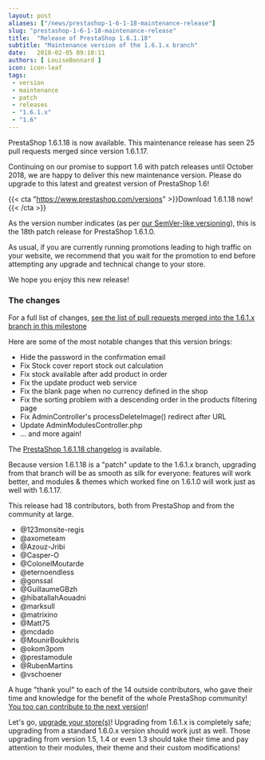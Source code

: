 ```yaml
---
layout: post
aliases: ["/news/prestashop-1-6-1-18-maintenance-release"]
slug: "prestashop-1-6-1-18-maintenance-release"
title:  "Release of PrestaShop 1.6.1.18"
subtitle: "Maintenance version of the 1.6.1.x branch"
date:   2018-02-05 09:10:11
authors: [ LouiseBonnard ]
icon: icon-leaf
tags:
 - version
 - maintenance
 - patch
 - releases
 - "1.6.1.x"
 - "1.6"
---
```


PrestaShop 1.6.1.18 is now available. This maintenance release has seen 25 pull requests merged since version 1.6.1.17.

Continuing on our promise to support 1.6 with patch releases until October 2018, we are happy to deliver this new maintenance version. Please do upgrade to this latest and greatest version of PrestaShop 1.6!

{{< cta "https://www.prestashop.com/versions" >}}Download 1.6.1.18 now!{{< /cta >}}

As the version number indicates (as per [our SemVer-like versioning](http://build.prestashop.com/news/a-more-semantic-versioning-scheme)), this is the 18th patch release for PrestaShop 1.6.1.0.

As usual, if you are currently running promotions leading to high traffic on your website, we recommend that you wait for the promotion to end before attempting any upgrade and technical change to your store.

We hope you enjoy this new release!


### The changes

For a full list of changes, [see the list of pull requests merged into the 1.6.1.x branch in this milestone](https://github.com/PrestaShop/PrestaShop/pulls?utf8=%E2%9C%93&q=is%3Apr+is%3Amerged+milestone%3A1.6.1.18)

Here are some of the most notable changes that this version brings:

* Hide the password in the confirmation email
* Fix Stock cover report stock out calculation
* Fix stock available after add product in order
* Fix the update product web service
* Fix the blank page when no currency defined in the shop
* Fix the sorting problem with a descending order in the products filtering page
* Fix AdminController's processDeleteImage() redirect after URL
* Update AdminModulesController.php
* ... and more again!


The [PrestaShop 1.6.1.18 changelog](https://www.prestashop.com/en/system/files/ps_releases/changelog_1.6.1.18.txt) is available.

Because version 1.6.1.18 is a "patch" update to the 1.6.1.x branch, upgrading from that branch will be as smooth as silk for everyone: features will work better, and modules & themes which worked fine on 1.6.1.0 will work just as well with 1.6.1.17.

This release had 18 contributors, both from PrestaShop and from the community at large.

* @123monsite-regis
* @axometeam
* @Azouz-Jribi
* @Casper-O
* @ColonelMoutarde
* @eternoendless
* @gonssal 
* @GuillaumeGBzh
* @hibatallahAouadni
* @marksull
* @matrixino
* @Matt75
* @mcdado
* @MounirBoukhris
* @okom3pom
* @prestamodule
* @RubenMartins
* @vschoener


A huge "thank you!" to each of the 14 outside contributors, who gave their time and knowledge for the benefit of the whole PrestaShop community! [You too can contribute to the next version](http://doc.prestashop.com/display/PS16/Contributing+code+to+PrestaShop)!

Let's go, [upgrade your store(s)](http://doc.prestashop.com/display/PS16/Updating+PrestaShop)! Upgrading from 1.6.1.x is completely safe; upgrading from a standard 1.6.0.x version should work just as well. Those upgrading from version 1.5, 1.4 or even 1.3 should take their time and pay attention to their modules, their theme and their custom modifications!
